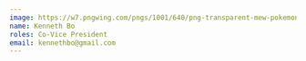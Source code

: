 ```yaml
---
image: https://w7.pngwing.com/pngs/1001/640/png-transparent-mew-pokemon-pokedex-generazione-pokemon-mammal-face-cat-like-mammal.png
name: Kenneth Bo
roles: Co-Vice President
email: kennethbo@gmail.com
---
```

